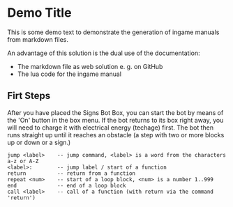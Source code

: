 # Demo Title

This is some demo text to demonstrate the generation of ingame manuals from
markdown files.

An advantage of this solution is the dual use of the documentation:

- The markdown file as web solution e. g. on GitHub
- The lua code for the ingame manual

## Firt Steps

After you have placed the Signs Bot Box, you can start the bot by means of the
'On' button in the box menu. If the bot returns to its box right away,
you will need to charge it with electrical energy (techage) first.
The bot then runs straight up until it reaches an obstacle
(a step with two or more blocks up or down or a sign.)

```
jump <label>    -- jump command, <label> is a word from the characters a-z or A-Z
<label>:        -- jump label / start of a function
return          -- return from a function
repeat <num>    -- start of a loop block, <num> is a number 1..999
end             -- end of a loop block
call <label>    -- call of a function (with return via the command 'return')
```

